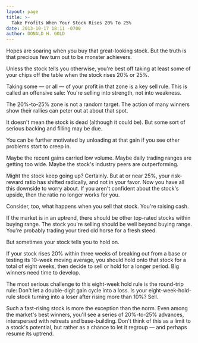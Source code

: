 ```yaml
---
layout: page
title: >-
  Take Profits When Your Stock Rises 20% To 25%
date: 2013-10-17 18:11 -0700
author: DONALD H. GOLD
---
```





Hopes are soaring when you buy that great-looking stock. But the truth is that precious few turn out to be monster achievers.

  

Unless the stock tells you otherwise, you're best off taking at least some of your chips off the table when the stock rises 20% or 25%.

  

Taking some — or all — of your profit in that zone is a key sell rule. This is called an offensive sale: You're selling into strength, not into weakness.

  

The 20%-to-25% zone is not a random target. The action of many winners show their rallies can peter out at about that spot.

  

It doesn't mean the stock is dead (although it could be). But some sort of serious backing and filling may be due.

  

You can be further motivated by unloading at that gain if you see other problems start to creep in.

  

Maybe the recent gains carried low volume. Maybe daily trading ranges are getting too wide. Maybe the stock's industry peers are outperforming.

  

Might the stock keep going up? Certainly. But at or near 25%, your risk-reward ratio has shifted radically, and not in your favor. Now you have all this downside to worry about. If you aren't confident about the stock's upside, then the ratio no longer works for you.

  

Consider, too, what happens when you sell that stock. You're raising cash.

  

If the market is in an uptrend, there should be other top-rated stocks within buying range. The stock you're selling should be well beyond buying range. You're probably trading your tired old horse for a fresh steed.

  

But sometimes your stock tells you to hold on.

  

If your stock rises 20% within three weeks of breaking out from a base or testing its 10-week moving average, you should hold onto that stock for a total of eight weeks, then decide to sell or hold for a longer period. Big winners need time to develop.

  

The most serious challenge to this eight-week hold rule is the round-trip rule: Don't let a double-digit gain cycle into a loss. Is your eight-week-hold-rule stock turning into a loser after rising more than 10%? Sell.

  

Such a fast-rising stock is more the exception than the norm. Even among the market's best winners, you'll see a series of 20%-to-25% advances, interspersed with retreats and base-building. Don't think of this as a limit to a stock's potential, but rather as a chance to let it regroup — and perhaps resume its uptrend.




